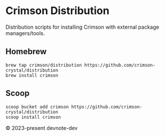 # Crimson Distribution

Distribution scripts for installing Crimson with external package managers/tools.

<!--
## Chocolately

```
choco install crimson
```
-->

## Homebrew

```
brew tap crimson/distribution https://github.com/crimson-crystal/distribution
brew install crimson
```

## Scoop

```
scoop bucket add crimson https://github.com/crimson-crystal/distribution
scoop install crimson
```

© 2023-present devnote-dev

